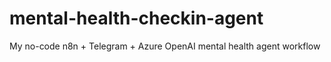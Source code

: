 # mental-health-checkin-agent
My no-code n8n + Telegram + Azure OpenAI mental health agent workflow
